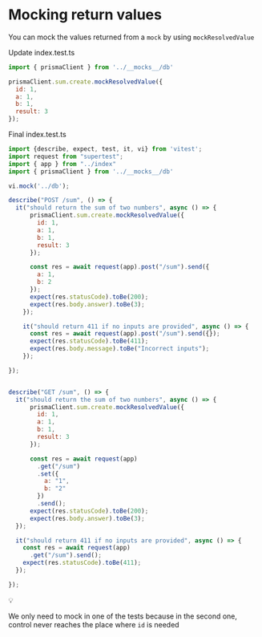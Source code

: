 # Mocking return values

You can mock the values returned from a `mock` by using `mockResolvedValue`

Update index.test.ts

```javascript
import { prismaClient } from '../__mocks__/db'

prismaClient.sum.create.mockResolvedValue({
  id: 1,
  a: 1,
  b: 1,
  result: 3
});
```

Final index.test.ts

```javascript
import {describe, expect, test, it, vi} from 'vitest';
import request from "supertest";
import { app } from "../index"
import { prismaClient } from '../__mocks__/db'

vi.mock('../db');

describe("POST /sum", () => {
  it("should return the sum of two numbers", async () => {
      prismaClient.sum.create.mockResolvedValue({
        id: 1,
        a: 1,
        b: 1,
        result: 3
      });

      const res = await request(app).post("/sum").send({
        a: 1,
        b: 2
      });
      expect(res.statusCode).toBe(200);
      expect(res.body.answer).toBe(3);
    });

    it("should return 411 if no inputs are provided", async () => {
      const res = await request(app).post("/sum").send({});
      expect(res.statusCode).toBe(411);
      expect(res.body.message).toBe("Incorrect inputs");
    });

});


describe("GET /sum", () => {
  it("should return the sum of two numbers", async () => {
      prismaClient.sum.create.mockResolvedValue({
        id: 1,
        a: 1,
        b: 1,
        result: 3
      });

      const res = await request(app)
        .get("/sum")
        .set({
          a: "1",
          b: "2"
        })
        .send();
      expect(res.statusCode).toBe(200);
      expect(res.body.answer).toBe(3);
  });

  it("should return 411 if no inputs are provided", async () => {
    const res = await request(app)
      .get("/sum").send();
    expect(res.statusCode).toBe(411);
  });

});
```

💡

We only need to mock in one of the tests because in the second one, control never reaches the place where `id` is needed